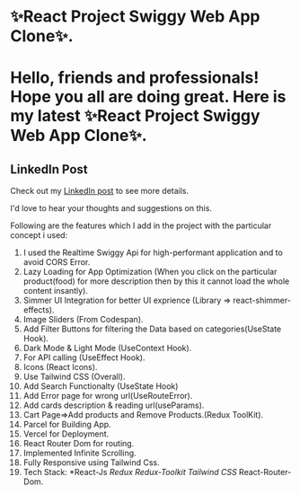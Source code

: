 # ✨React Project Swiggy Web App Clone✨. 
# Hello, friends and professionals! Hope you all are doing great. Here is my latest ✨React Project Swiggy Web App Clone✨.

## LinkedIn Post
Check out my [LinkedIn post](https://www.linkedin.com/feed/update/urn:li:ugcPost:7126995045022318592) to see more details.


I'd love to hear your thoughts and suggestions on this.

Following are the features which I add in the project with the particular concept i used:
1) I used the Realtime Swiggy Api for high-performant application and to avoid CORS Error.
2) Lazy Loading for App Optimization (When you click on the particular product(food) for more
 description then by this it cannot load the whole content insantly).
3) Simmer UI Integration for better UI exprience (Library => react-shimmer-effects).
4) Image Sliders (From Codespan).
5) Add Filter Buttons for filtering the Data based on categories(UseState Hook).
6) Dark Mode & Light Mode (UseContext Hook).
7) For API calling (UseEffect Hook).
8) Icons (React Icons).
9) Use Tailwind CSS (Overall).
10) Add Search Functionalty (UseState Hook)
11) Add Error page for wrong url(UseRouteError).
12) Add cards description & reading url(useParams).
13) Cart Page=>Add products and Remove Products.(Redux ToolKit).
15) Parcel for Building App.
16) Vercel for Deployment.
17) React Router Dom for routing.
18) Implemented Infinite Scrolling.
19) Fully Responsive using Tailwind Css.
20) Tech Stack: *React-Js *Redux *Redux-Toolkit* Tailwind CSS* React-Router-Dom.
